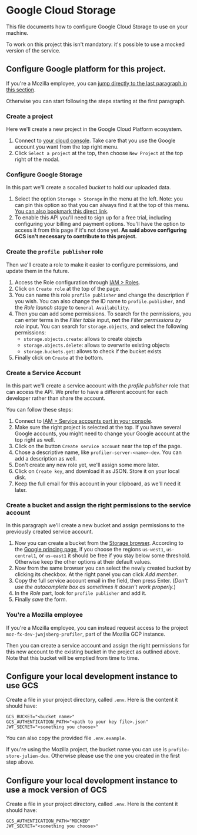 # Google Cloud Storage

This file documents how to configure Google Cloud Storage to use on your
machine.

To work on this project this isn't mandatory: it's possible to use a mocked
version of the service.

## Configure Google platform for this project.

If you're a Mozilla employee, you can [jump directly to the last paragraph in
this section](#youre-a-mozilla-employee).

Otherwise you can start following the steps starting at the first paragraph.

### Create a project

Here we'll create a new project in the Google Cloud Platform ecosystem.

1. Connect to [your cloud console](https://console.cloud.google.com/). Take care
   that you use the Google account you want from the top right menu.
2. Click `Select a project` at the top, then choose `New Project` at the top
   right of the modal.

### Configure Google Storage

In this part we'll create a socalled *bucket* to hold our uploaded data.

1. Select the option `Storage > Storage` in the menu at the left. Note: you can
   pin this option so that you can always find it at the top of this menu. [You
   can also bookmark this direct link](https://console.cloud.google.com/storage/browser).
2. To enable this API you'll need to sign up for a free trial, including
   configuring your billing and payment options. You'll have the option to
   access it from this page if it's not done yet.
   **As said above configuring GCS isn't necessary to contribute to this project.**

### Create the `profile publisher` role

Then we'll create a role to make it easier to configure permissions, and update
them in the future.

1. Access the Role configuration through [IAM > Roles](https://console.cloud.google.com/iam-admin/roles).
2. Click on `Create role` at the top of the page.
3. You can name this role `profile publisher` and change the description if you
   wish. You can also change the ID name to `profile.publisher`, and the *Role launch
   stage* to `General Availability`.
4. Then you can add some permissions. To search for the permissions, you can
   enter terms in the _Filter table_ input, **not** the _Filter permissions by role_
   input.
   You can search for `storage.objects`, and select the following permissions:
   * `storage.objects.create`: allows to create objects
   * `storage.objects.delete`: allows to overwrite existing objects
   * `storage.buckets.get`: allows to check if the bucket exists
5. Finally click on `Create` at the bottom.

### Create a Service Account

In this part we'll create a service account with the *profile publisher*
role that can access the API. We prefer to have a different account for each
developer rather than share the account.

You can follow these steps:

1. Connect to [IAM > Service accounts part in your console](https://console.cloud.google.com/iam-admin/serviceaccounts).
2. Make sure the right project is selected at the top. If you have several
   Google accounts, you might need to change your Google account at the top
   right as well.
3. Click on the button `Create service account` near the top of the page.
4. Chose a descriptive name, like `profiler-server-<name>-dev`. You can add a
   description as well.
5. Don't create any new role yet, we'll assign some more later.
6. Click on `Create key`, and download it as JSON. Store it on your local disk.
7. Keep the full email for this account in your clipboard, as we'll need it
   later.

### Create a bucket and assign the right permissions to the service account

In this paragraph we'll create a new bucket and assign permissions to the
previously created service account.

1. Now you can create a bucket from the [Storage
   browser](https://console.cloud.google.com/storage/browser). According to the
   [Google princing page](https://cloud.google.com/storage/pricing), if you
   choose the regions `us-west1`, `us-central1`, or `us-east1` it should be free
   if you stay below some threshold. Otherwise keep the other options at their
   default values.
2. Now from the same browser you can select the newly created bucket by clicking
   its checkbox. At the right panel you can click *Add member*.
3. Copy the full service account email in the field, then press Enter. (*Don't
   use the autocomplete box as sometimes it doesn't work properly.*)
4. In the _Role_ part, look for `profile publisher` and add it.
5. Finally *save* the form.

### You're a Mozilla employee

If you're a Mozilla employee, you can instead request access to the project
`moz-fx-dev-jwajsberg-profiler`, part of the Mozilla GCP instance.

Then you can create a service account and assign the right permissions for this
new account to the existing bucket in the project as outlined above. Note that
this bucket will be emptied from time to time.

## Configure your local development instance to use GCS

Create a file in your project directory, called `.env`. Here is the
content it should have:
```
GCS_BUCKET="<bucket name>"
GCS_AUTHENTICATION_PATH="<path to your key file>.json"
JWT_SECRET="<something you choose>"
```
You can also copy the provided file `.env.example`.

If you're using the Mozilla project, the bucket name you can use is
`profile-store-julien-dev`. Otherwise please use the one you created in the
first step above.

## Configure your local development instance to use a mock version of GCS

Create a file in your project directory, called `.env`. Here is the
content it should have:
```
GCS_AUTHENTICATION_PATH="MOCKED"
JWT_SECRET="<something you choose>"
```
